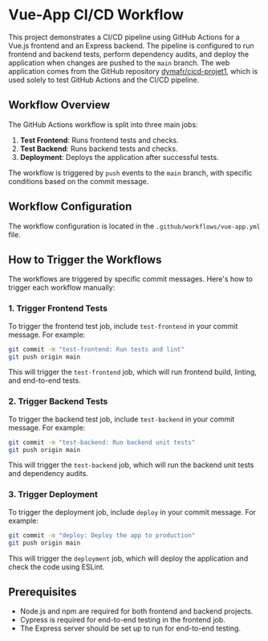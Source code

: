 # Vue-App CI/CD Workflow

This project demonstrates a CI/CD pipeline using GitHub Actions for a Vue.js frontend and an Express backend. The pipeline is configured to run frontend and backend tests, perform dependency audits, and deploy the application when changes are pushed to the `main` branch.
The web application comes from the GitHub repository [dymafr/cicd-projet1](https://github.com/dymafr/cicd-projet1), which is used solely to test GitHub Actions and the CI/CD pipeline.

## Workflow Overview

The GitHub Actions workflow is split into three main jobs:

1. **Test Frontend**: Runs frontend tests and checks.
2. **Test Backend**: Runs backend tests and checks.
3. **Deployment**: Deploys the application after successful tests.

The workflow is triggered by `push` events to the `main` branch, with specific conditions based on the commit message.

## Workflow Configuration

The workflow configuration is located in the `.github/workflows/vue-app.yml` file.

## How to Trigger the Workflows

The workflows are triggered by specific commit messages. Here's how to trigger each workflow manually:

### 1. Trigger Frontend Tests

To trigger the frontend test job, include `test-frontend` in your commit message. For example:

```bash
git commit -m "test-frontend: Run tests and lint"
git push origin main
```

This will trigger the `test-frontend` job, which will run frontend build, linting, and end-to-end tests.

### 2. Trigger Backend Tests

To trigger the backend test job, include `test-backend` in your commit message. For example:

```bash
git commit -m "test-backend: Run backend unit tests"
git push origin main
```
This will trigger the `test-backend` job, which will run the backend unit tests and dependency audits.

### 3. Trigger Deployment

To trigger the deployment job, include `deploy` in your commit message. For example:

```bash
git commit -m "deploy: Deploy the app to production"
git push origin main
```
This will trigger the `deployment` job, which will deploy the application and check the code using ESLint.

## Prerequisites

- Node.js and npm are required for both frontend and backend projects.
- Cypress is required for end-to-end testing in the frontend job.
- The Express server should be set up to run for end-to-end testing.

